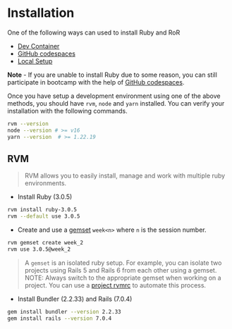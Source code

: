 # Installation

One of the following ways can used to install Ruby and RoR
- [Dev Container](./dev_container.md)
- [GitHub codespaces](./github_codespaces.md)
- [Local Setup](./local_setup.md)


**Note** - If you are unable to install Ruby due to some reason, you can still
participate in bootcamp with the help of [GitHub codespaces](./github_codespaces.md).


Once you have setup a development environment using one of the above methods, you should have `rvm`, `node` and `yarn` installed. You can verify your installation with the following commands.
```bash
rvm --version
node --version # >= v16
yarn --version  # >= 1.22.19
```

## RVM

> RVM allows you to easily install, manage and work with multiple ruby
> environments.
- Install Ruby (3.0.5)
```bash
rvm install ruby-3.0.5
rvm --default use 3.0.5
```

- Create and use a [gemset](https://codecabulary.launchacademy.com/learn-ruby/gemsets) `week<n>` where `n` is the session number.

```bash
rvm gemset create week_2
rvm use 3.0.5@week_2
```

> A `gemset` is an isolated ruby setup. For example, you can isolate two
> projects using Rails 5 and Rails 6 from each other using a gemset.
> NOTE: Always switch to the appropriate gemset when working on a
> project. You can use a [project rvmrc](https://rvm.io/workflow/rvmrc)
> to automate this process.
- Install Bundler (2.2.33) and Rails (7.0.4)
```bash
gem install bundler --version 2.2.33
gem install rails --version 7.0.4
```
